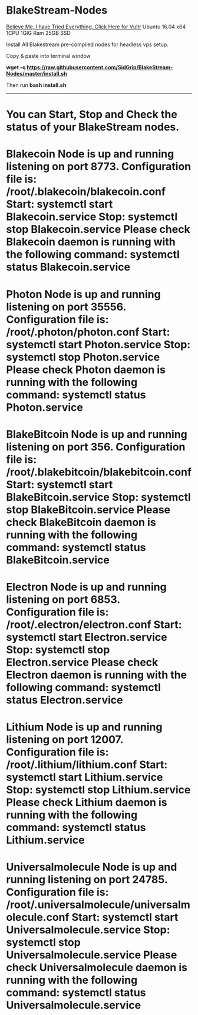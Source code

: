 # BlakeStream-Nodes
<a href="https://www.vultr.com/?ref=7390666" rel="nofollow">Believe Me, I have Tried Everything. Click Here for Vultr</a> 
Ubuntu 16.04 x64    1CPU    1GIG Ram   25GB SSD

Install All Blakestream pre-compiled nodes for headless vps setup.

Copy & paste into terminal window

**wget -q https://raw.githubusercontent.com/SidGrip/BlakeStream-Nodes/master/install.sh**

Then run **bash install.sh**
***
You can Start, Stop and Check the status of your BlakeStream nodes.
================================================================================================================================
Blakecoin Node is up and running listening on port 8773.
Configuration file is: /root/.blakecoin/blakecoin.conf
Start: systemctl start Blakecoin.service
Stop: systemctl stop Blakecoin.service
Please check Blakecoin daemon is running with the following command: systemctl status Blakecoin.service
================================================================================================================================
Photon Node is up and running listening on port 35556.
Configuration file is: /root/.photon/photon.conf
Start: systemctl start Photon.service
Stop: systemctl stop Photon.service
Please check Photon daemon is running with the following command: systemctl status Photon.service
================================================================================================================================
BlakeBitcoin Node is up and running listening on port 356.
Configuration file is: /root/.blakebitcoin/blakebitcoin.conf
Start: systemctl start BlakeBitcoin.service
Stop: systemctl stop BlakeBitcoin.service
Please check BlakeBitcoin daemon is running with the following command: systemctl status BlakeBitcoin.service
================================================================================================================================
Electron Node is up and running listening on port 6853.
Configuration file is: /root/.electron/electron.conf
Start: systemctl start Electron.service
Stop: systemctl stop Electron.service
Please check Electron daemon is running with the following command: systemctl status Electron.service
================================================================================================================================
Lithium Node is up and running listening on port 12007.
Configuration file is: /root/.lithium/lithium.conf
Start: systemctl start Lithium.service
Stop: systemctl stop Lithium.service
Please check Lithium daemon is running with the following command: systemctl status Lithium.service
================================================================================================================================
Universalmolecule Node is up and running listening on port 24785.
Configuration file is: /root/.universalmolecule/universalmolecule.conf
Start: systemctl start Universalmolecule.service
Stop: systemctl stop Universalmolecule.service
Please check Universalmolecule daemon is running with the following command: systemctl status Universalmolecule.service
================================================================================================================================
